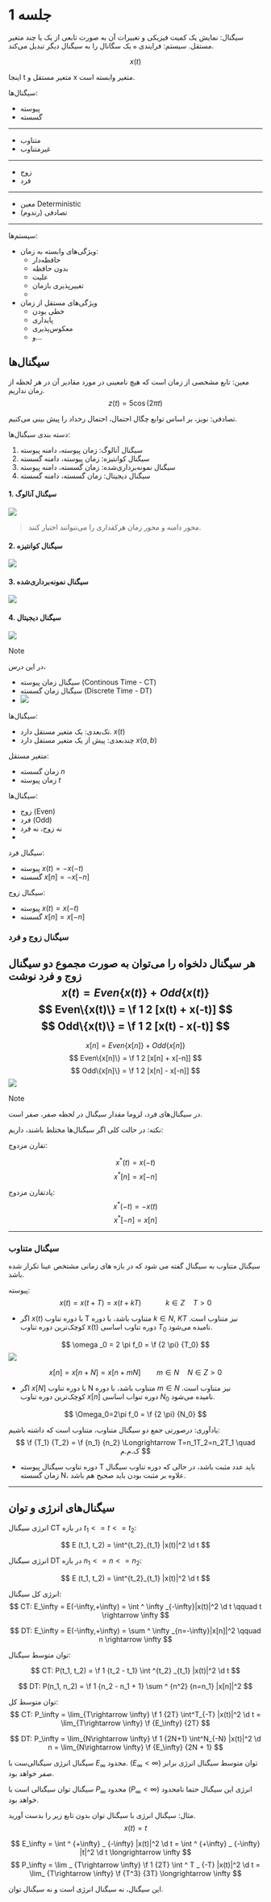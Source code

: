 # جلسه 1

سیگنال: نمایش یک کمیت فیزیکی و تغییرات آن به صورت تابعی از یک یا چند متغیر مستقل.
سیستم: فرایندی ه یک سگانال را به سیگنال دیگر تبدیل می‌کند.


$$
x(t)
$$

اینجا t متغیر مستقل و x متغیر وابسته است.


سیگنال‌ها:
- پیوسته
- گسسته
- ---
- متناوب
- غیرمتناوب
- ---
- زوج
- فرد
- --
- معین Deterministic
- تصادفی (رندوم)
- --


سیستم‌ها:
- ویژگی‌های وابسته به زمان:
	- حافظه‌دار
	- بدون حافظه
	- علیت
	- تغییرپذیری بازمان
	-
- ویژگی‌های مستقل از زمان
	- خطی بودن
	- پایداری
	- معکوس‌پذیری
	- و...

## سیگنال‌ها
معین: تابع مشخصی از زمان است که هیچ نامعینی در مورد مقادیر آن در هر لحظه از زمان نداریم.
$$
z(t) = 5\cos{(2\pi t)}
$$

تصادفی: نویز، بر اساس توابع چگال احتمال، احتمال رخداد را پیش بینی می‌کنیم.

دسته بندی سیگنال‌ها:
1. سیگنال آنالوگ: زمان پیوسته، دامنه پیوسته
2. سیگنال کوانتیزه: زمان پیوسته، دامنه گسسته
3. سیگنال نمونه‌برداری‌شده: زمان گسسته، دامنه پیوسته
4. سیگنال دیجیتال: زمان گسسته، دامنه گسسته

#### 1. سیگنال آنالوگ

![](assets/Pasted%20image%2020250130162539.png)

> محور دامنه و محور زمان هرکقداری را می‌تنوانند اختیار کنند.

#### 2. سیگنال کوانتیزه
![](assets/Pasted%20image%2020250130162643.png)

#### 3. سیگنال نمونه‌برداری‌شده
![](assets/Pasted%20image%2020250130162707.png)
#### 4. سیگنال دیجیتال
![](assets/Pasted%20image%2020250130162724.png)


> [!NOTE]
> در این درس،
> - سیگنال زمان پیوسته (Continous Time - CT)
> - سیگنال زمان گسسته (Discrete Time - DT)
> - ![](assets/Pasted%20image%2020250130162944.png)

سیگنال‌ها:
- تک‌بعدی: یک متغیر مستقل دارد. $x(t)$
- چندبعدی: پیش از یک متغیر مستقل دارد $x(a,b)$

متغیر مستقل:
- زمان گسسته $n$
- زمان پیوسته $t$

سیگنال‌ها:
- زوج (Even)
- فرد (Odd)
- نه زوج، نه فرد
-
سیگنال فرد:
- پیوسته $x(t)=-x(-t)$
- گسسته $x[n]=-x[-n]$

سیگنال زوج:
- پیوسته $x(t)=x(-t)$
- گسسته $x[n]=x[-n]$


### سیگنال زوج و فرد
هر سیگنال دلخواه را می‌توان به صورت مجموع دو سیگنال زوج و فرد نوشت
$$
x(t) = Even\{x(t)\} + Odd\{x(t)\}
$$
$$
Even\{x(t)\} = \f 1 2 [x(t) + x(-t)]
$$
$$
Odd\{x(t)\} = \f 1 2 [x(t) - x(-t)]
$$
---


$$
x[n] = Even\{x[n]\} + Odd\{x[n]\}
$$
$$
Even\{x[n]\} = \f 1 2 [x[n] + x[-n]]
$$
$$
Odd\{x[n]\} = \f 1 2 [x[n] - x[-n]]
$$
![](assets/Pasted%20image%2020250130163808.png)


> [!NOTE]
> در سیگنال‌های فرد، لزوما مقدار سیگنال در لحظه صفر، صفر است.


نکته: در حالت کلی اگر سیگنال‌ها مختلط باشند، داریم:

تقارن مزدوج:

$$ x^*(t) = x(-t) $$
$$ x^*[n] = x[-n] $$

پادتقارن مزدوج:
$$ x^*(-t) = -x(t) $$
$$ x^*[-n] = x[n] $$

---

### سیگنال متناوب

سیگنال متناوب به سیگنال گفته می شود که در بازه های زمانی مشتخص عینا تکرار شده باشد.

پیوسته:
$$
x(t) = x(t+T) = x(t+kT) \qquad \quad k\in Z \quad T>0
$$

- اگر $x(t)$ با دوره تناوب T متناوب باشد، با دوره $k\in N$, $KT$ نیز متناوب است. کوچک‌ترین دوره تناوب x(t) دوره تناوب اساسی $T_0$ نامیده می‌شود.

$$
\omega _0 = 2 \pi f_0 = \f {2 \pi} {T_0}
$$
![](assets/Pasted%20image%2020250130165339.png)

$$
x[n] = x[n+N] = x[n+mN] \qquad m\in N \quad N \in Z> 0
$$

- اگر $x[N]$ با دوره تناوب N متناوب باشد، با دوره $m\in N$ نیز متناوب است. کوچک‌ترین دوره تناوب $x[n]$ دوره تنواب اساسی $N_0$ نامیده می‌شود.

$$
\Omega_0=2\pi f_0 = \f {2 \pi} {N_0}
$$

یادآوری: درصورتی جمع دو سیگنال متناوب، متناوب است که داشته باشیم:
$$
\f {T_1} {T_2} = \f {n_1} {n_2} \Longrightarrow T=n_1T_2=n_2T_1 \quad ک.م.م
$$


- دوره تناوب سیگنال پیوسته T باید عدد مثبت باشد، در حالی که دوره تناوب سیگنال زمان گسسته N، علاوه بر مثبت بودن باید صحیح هم باشد.

---

## سیگنال‌های انرژی و توان
انرژی سیگنال CT در بازه $t_1 <= t <=t_2$:

$$
E (t_1, t_2) = \int^{t_2}_{t_1} |x(t)|^2 \d t
$$

انرژی سیگنال DT در بازه $n_1 <= n <=n_2$:

$$
E (t_1, t_2) = \int^{t_2}_{t_1} |x(t)|^2 \d t
$$

انرژی کل سیگنال:
$$
CT: E_\infty = E(-\infty,+\infty) = \int ^ \infty _{-\infty}|x(t)|^2 \d t \qquad t \rightarrow \infty
$$

$$
DT: E_\infty = E(-\infty,+\infty) = \sum ^ \infty _{n=-\infty}|x[n]|^2 \qquad n \rightarrow \infty
$$

توان متوسط سیگنال:

$$
CT: P(t_1, t_2) = \f 1 {t_2 - t_1} \int ^{t_2} _{t_1} |x(t)|^2 \d t
$$

$$
DT: P(n_1, n_2) = \f 1 {n_2 - n_1 + 1} \sum ^ {n^2} {n=n_1} |x[n]|^2
$$

توان متوسط کل:
$$
CT: P_\infty = \lim_{T\rightarrow \infty} \f 1 {2T} \int^T_{-T} |x(t)|^2 \d t = \lim_{T\rightarrow \infty} \f {E_\infty} {2T}
$$

$$
DT: P_\infty = \lim_{N\rightarrow \infty} \f 1 {2N+1} \int^N_{-N} |x(t)|^2 \d n = \lim_{N\rightarrow \infty} \f {E_\infty} {2N + 1}
$$


سیگنال انرژی سیگنالی‌ست با $E_\infty$ محدود. ($E_\infty < \infty$)
توان متوسط سیگنال انرژی برابر صفر خواهد بود.

سیگنال توان سیگنالی است با $P_\infty$ محدود ($P_\infty < \infty$)
انرژی این سیگنال حتما نامحدود خواهد بود.


مثال: سیگنال انرژی با سیگنال توان بدون تابع زیر را بدست آورید.
$$
x(t) = t
$$

$$
E_\infty = \int ^ {+\infty} _ {-\infty} |x(t)|^2 \d t = \int ^ {+\infty} _ {-\infty} |t|^2 \d t \longrightarrow \infty
$$
$$
P_\infty = \lim _ {T\rightarrow \infty} \f 1 {2T} \int ^ T _ {-T} |x(t)|^2 \d t = \lim_ {T\rightarrow \infty} \f {T^3} {3T} \longrightarrow \infty
$$

این سیگنال، نه سیگنال انرژی است و نه سیگنال توان.